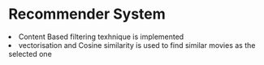 <h1>Recommender System</h1>

<li> Content Based filtering texhnique is implemented</li>
<li> vectorisation and Cosine similarity is used to find similar movies as the selected one</li>
